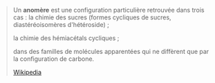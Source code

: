 > Un **anomère** est une configuration particulière retrouvée dans trois cas :
>la chimie des sucres (formes cycliques de sucres, diastéréoisomères d'hétéroside) ;
>
> la chimie des hémiacétals cycliques ;
>
> dans des familles de molécules apparentées qui ne diffèrent que par la configuration de carbone.
>
> [Wikipedia](https://fr.wikipedia.org/wiki/Anom%C3%A8re)

